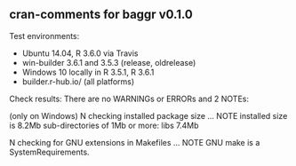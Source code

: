 ## cran-comments for baggr v0.1.0

Test environments:
* Ubuntu 14.04, R 3.6.0 via Travis
* win-builder 3.6.1 and 3.5.3 (release, oldrelease)
* Windows 10 locally in R 3.5.1, R 3.6.1
* builder.r-hub.io/ (all platforms)

Check results:
There are no WARNINGs or ERRORs and 2 NOTEs:

(only on Windows)
N checking installed package size ... NOTE
    installed size is  8.2Mb
    sub-directories of 1Mb or more:
      libs   7.4Mb

N checking for GNU extensions in Makefiles ... NOTE
  GNU make is a SystemRequirements.    

